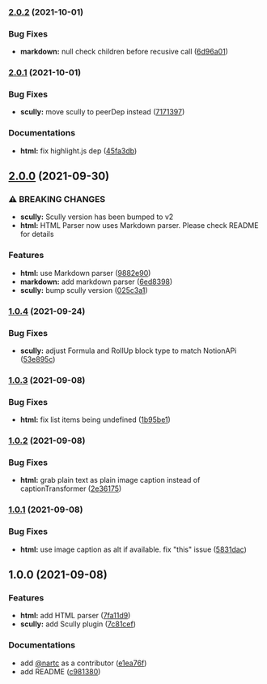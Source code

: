 ### [2.0.2](https://github.com/nartc/notion-stuff/compare/2.0.1...2.0.2) (2021-10-01)


### Bug Fixes

* **markdown:** null check children before recusive call ([6d96a01](https://github.com/nartc/notion-stuff/commit/6d96a019ed4e51fbc8ab12bb6a70408cbaa718b1))

### [2.0.1](https://github.com/nartc/notion-stuff/compare/2.0.0...2.0.1) (2021-10-01)


### Bug Fixes

* **scully:** move scully to peerDep instead ([7171397](https://github.com/nartc/notion-stuff/commit/7171397f995f975f8f096124f84c02cd99762826))


### Documentations

* **html:** fix highlight.js dep ([45fa3db](https://github.com/nartc/notion-stuff/commit/45fa3db9874c872219d3d7d1fe9931a1dd7ca831))

## [2.0.0](https://github.com/nartc/notion-stuff/compare/1.0.4...2.0.0) (2021-09-30)


### ⚠ BREAKING CHANGES

* **scully:** Scully version has been bumped to v2
* **html:** HTML Parser now uses Markdown parser. Please check README for details

### Features

* **html:** use Markdown parser ([9882e90](https://github.com/nartc/notion-stuff/commit/9882e9071d9034aa5ba33306689ad2daa36ed8a8))
* **markdown:** add markdown parser ([6ed8398](https://github.com/nartc/notion-stuff/commit/6ed8398d7ef9c07c5676452b99f9427662b0ab35))
* **scully:** bump scully version ([025c3a1](https://github.com/nartc/notion-stuff/commit/025c3a1f1425e2d7e9986bfb65e428404db4682c))

### [1.0.4](https://github.com/nartc/notion-stuff/compare/1.0.3...1.0.4) (2021-09-24)


### Bug Fixes

* **scully:** adjust Formula and RollUp block type to match NotionAPi ([53e895c](https://github.com/nartc/notion-stuff/commit/53e895c1fdc00e78296376e4abc6a92ffa5616b5))

### [1.0.3](https://github.com/nartc/notion-stuff/compare/1.0.2...1.0.3) (2021-09-08)


### Bug Fixes

* **html:** fix list items being undefined ([1b95be1](https://github.com/nartc/notion-stuff/commit/1b95be1e5f382cef6ee79f068eba436c1d4f2b66))

### [1.0.2](https://github.com/nartc/notion-stuff/compare/1.0.1...1.0.2) (2021-09-08)


### Bug Fixes

* **html:** grab plain text as plain image caption instead of captionTransformer ([2e36175](https://github.com/nartc/notion-stuff/commit/2e36175f708200e33824dbd8b8005d4dd3a2b09a))

### [1.0.1](https://github.com/nartc/notion-stuff/compare/1.0.0...1.0.1) (2021-09-08)


### Bug Fixes

* **html:** use image caption as alt if available. fix "this" issue ([5831dac](https://github.com/nartc/notion-stuff/commit/5831dac6b3f53e570e69e488d62341f3881be780))

## 1.0.0 (2021-09-08)


### Features

* **html:** add HTML parser ([7fa11d9](https://github.com/nartc/notion-stuff/commit/7fa11d92404ba9ffcf115150a90cfe27a5be29c0))
* **scully:** add Scully plugin ([7c81cef](https://github.com/nartc/notion-stuff/commit/7c81cef1041499bf7889f84e0c649c21802745e2))


### Documentations

* add [@nartc](https://github.com/nartc) as a contributor ([e1ea76f](https://github.com/nartc/notion-stuff/commit/e1ea76f2b00847e7e4375d15b62511fb404a39f4))
* add README ([c981380](https://github.com/nartc/notion-stuff/commit/c981380ad1e7df2bbe7b60645eb0c74fb48b312a))

